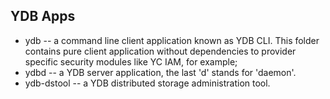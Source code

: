 YDB Apps
--------

* ydb -- a command line client application known as YDB CLI. This folder contains pure client application without dependencies to provider specific security modules like YC IAM, for example;
* ydbd -- a YDB server application, the last 'd' stands for 'daemon'.
* ydb-dstool -- a YDB distributed storage administration tool.
